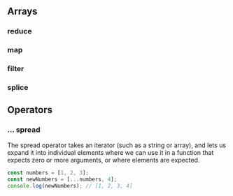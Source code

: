 ## Arrays

### reduce

### map

### filter

### splice

## Operators

### ... spread

The spread operator takes an iterator (such as a string or array), and lets us expand it into individual elements where we can use it in a function that expects zero or more arguments, or where elements are expected.

```javascript
const numbers = [1, 2, 3];
const newNumbers = [...numbers, 4];
console.log(newNumbers); // [1, 2, 3, 4]
```
